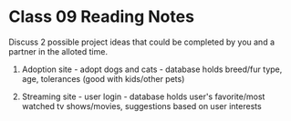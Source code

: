 # Class 09 Reading Notes

Discuss 2 possible project ideas that could be completed by you and a partner in the alloted time.

1. Adoption site - adopt dogs and cats - database holds breed/fur type, age, tolerances (good with kids/other pets)

2. Streaming site - user login - database holds user's favorite/most watched tv shows/movies, suggestions based on user interests
